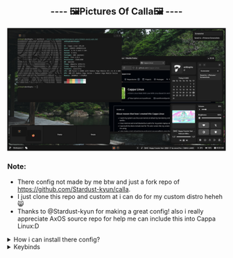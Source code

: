 <div align="center">
 <h2><strong>---- 🖼️Pictures Of Calla🖼️ ----</strong></h2>
 <img src="./screenshot.png" alt="Screenshots images">
</div>

### Note:
- There config not made by me btw and just a fork repo of https://github.com/Stardust-kyun/calla.
- I just clone this repo and custom at i can do for my custom distro heheh😸
- Thanks to @Stardust-kyun for making a great config! also i really appreciate AxOS source repo for help me can include this into Cappa Linux:D
<details>
<summary>How i can install there config?</summary>
<br/>
1. <strong>Install there dependancy packages:</strong>
  
```
ttf-material-icons-git
libinput-gestures  
calla
awesome-git
lua-pam-git
alacritty
nautilus
polkit-gnome
cbatticon
blueman
ttf-roboto
noto-fonts-emoji
playerctl
redshift
xsettingsd
galculator
baobab
gnome-characters
mousepad
gparted
wmctrl
lollypop
firefox
networkmanager
gtk2
gtk3
gtk4
```
<br/>
2. <strong>git clone this repo then makepkg -si or you can use yay -Bi for install local clone repo have PKGBUILD inside.</strong>

<br/>
3. <strong>Done! here you go!</strong>
</details>
<details>
  <summary>Keybinds</summary>
<strong>Not now but if you want you can see in https://www.axos-project.com/docs/guides/calla/ for keybinds and how to custom;)</strong>
</details>

